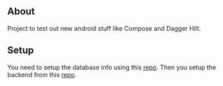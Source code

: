 ## About

Project to test out new android stuff like Compose and Dagger Hilt. 

## Setup

You need to setup the database info using this [repo](https://github.com/Salim1993/DemonsSoulsWikiWebscraping). Then you setup the backend from this [repo](https://github.com/Salim1993/DemonsSoulsWikiBackend).